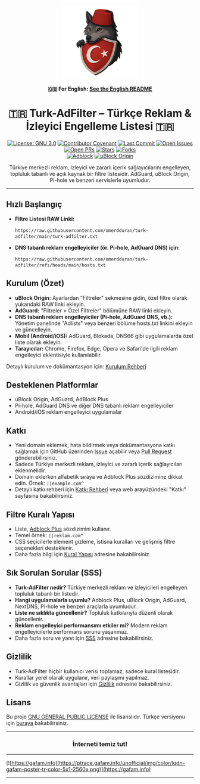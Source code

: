 <p align="center">
    <a href="https://reklamsiz-turkiye.com">
        <img src="https://github.com/omerdduran/turk-adfilter/blob/main/assets/logo.png?raw=true" alt="logo" width="200">
    </a>
</p>

<!--- English users: For a simple English summary, see [README.en.md](README.en.md) -->
<p align="center"><b>🇬🇧 For English: <a href="README.en.md">See the English README</a></b></p>

<h1 align="center">🇹🇷 Turk-AdFilter – Türkçe Reklam & İzleyici Engelleme Listesi 🇹🇷</h1>

<div align="center">

[![License: GNU 3.0](https://img.shields.io/badge/License-GNU%203.0-orange.svg)](https://opensource.org/license/gpl-3-0)
[![Contributor Covenant](https://img.shields.io/badge/Contributor%20Covenant-2.1-4baaaa.svg)](code_of_conduct.md)
[![Last Commit](https://img.shields.io/github/last-commit/omerdduran/turk-adfilter)](https://github.com/omerdduran/turk-adfilter/commits/main)
[![Open Issues](https://img.shields.io/github/issues/omerdduran/turk-adfilter)](https://github.com/omerdduran/turk-adfilter/issues)
[![Open PRs](https://img.shields.io/github/issues-pr/omerdduran/turk-adfilter)](https://github.com/omerdduran/turk-adfilter/pulls)
[![Stars](https://img.shields.io/github/stars/omerdduran/turk-adfilter)](https://github.com/omerdduran/turk-adfilter/stargazers)
[![Forks](https://img.shields.io/github/forks/omerdduran/turk-adfilter)](https://github.com/omerdduran/turk-adfilter/network/members)  
[![Adblock](https://img.shields.io/badge/syntax-Adblock%20Compatible-brightgreen)](#)
[![uBlock Origin](https://img.shields.io/badge/uBlock%20Origin-supported-brightgreen)](https://github.com/gorhill/uBlock)

</div>

<p align="center">Türkiye merkezli reklam, izleyici ve zararlı içerik sağlayıcılarını engelleyen, topluluk tabanlı ve açık kaynak bir filtre listesidir. AdGuard, uBlock Origin, Pi-hole ve benzeri servislerle uyumludur.</p>

---

## Hızlı Başlangıç

- **Filtre Listesi RAW Linki:**
  ```
  https://raw.githubusercontent.com/omerdduran/turk-adfilter/main/turk-adfilter.txt
  ```
- **DNS tabanlı reklam engelleyiciler (ör. Pi-hole, AdGuard DNS) için:**
  ```
  https://raw.githubusercontent.com/omerdduran/turk-adfilter/refs/heads/main/hosts.txt
  ```

## Kurulum (Özet)

- **uBlock Origin:** Ayarlardan "Filtreler" sekmesine gidin, özel filtre olarak yukarıdaki RAW linki ekleyin.
- **AdGuard:** "Filtreler > Özel Filtreler" bölümüne RAW linki ekleyin.
- **DNS tabanlı reklam engelleyiciler (Pi-hole, AdGuard DNS, vb.):** Yönetim panelinde "Adlists" veya benzeri bölüme hosts.txt linkini ekleyin ve güncelleyin.
- **Mobil (Android/iOS):** AdGuard, Blokada, DNS66 gibi uygulamalarda özel liste olarak ekleyin.
- **Tarayıcılar:** Chrome, Firefox, Edge, Opera ve Safari'de ilgili reklam engelleyici eklentisiyle kullanılabilir.

Detaylı kurulum ve dokümantasyon için: [Kurulum Rehberi](https://www.reklamsiz-turkiye.com/docs/kurulum)

## Desteklenen Platformlar
- uBlock Origin, AdGuard, AdBlock Plus
- Pi-hole, AdGuard DNS ve diğer DNS tabanlı reklam engelleyiciler
- Android/iOS reklam engelleyici uygulamalar

## Katkı
- Yeni domain eklemek, hata bildirmek veya dokümantasyona katkı sağlamak için GitHub üzerinden [Issue](https://github.com/omerdduran/turk-adfilter/issues) açabilir veya [Pull Request](https://github.com/omerdduran/turk-adfilter/pulls) gönderebilirsiniz.
- Sadece Türkiye merkezli reklam, izleyici ve zararlı içerik sağlayıcıları eklenmelidir.
- Domain eklerken alfabetik sıraya ve Adblock Plus sözdizimine dikkat edin. Örnek: `||example.com^`
- Detaylı katkı rehberi için [Katkı Rehberi](https://www.reklamsiz-turkiye.com/docs/katki) veya web arayüzündeki "Katkı" sayfasına bakabilirsiniz.

## Filtre Kuralı Yapısı
- Liste, [Adblock Plus](https://adblockplus.org/filter-cheatsheet) sözdizimini kullanır.
- Temel örnek: `||reklam.com^`
- CSS seçicilerle element gizleme, istisna kuralları ve gelişmiş filtre seçenekleri desteklenir.
- Daha fazla bilgi için [Kural Yapısı](https://www.reklamsiz-turkiye.com/docs/kural-yapisi) adresine bakabilirsiniz.

## Sık Sorulan Sorular (SSS)
- **Turk-AdFilter nedir?** Türkiye merkezli reklam ve izleyicileri engelleyen topluluk tabanlı bir listedir.
- **Hangi uygulamalarla uyumlu?** Adblock Plus, uBlock Origin, AdGuard, NextDNS, Pi-hole ve benzeri araçlarla uyumludur.
- **Liste ne sıklıkta güncellenir?** Topluluk katkılarıyla düzenli olarak güncellenir.
- **Reklam engelleyici performansımı etkiler mi?** Modern reklam engelleyicilerle performans sorunu yaşanmaz.
- Daha fazla soru ve yanıt için [SSS](https://www.reklamsiz-turkiye.com/docs/sss) adresine bakabilirsiniz.

## Gizlilik
- Turk-AdFilter hiçbir kullanıcı verisi toplamaz, sadece kural listesidir.
- Kurallar yerel olarak uygulanır, veri paylaşımı yapılmaz.
- Gizlilik ve güvenlik avantajları için [Gizlilik](https://www.reklamsiz-turkiye.com/docs/gizlilik) adresine bakabilirsiniz.

## Lisans

Bu proje [GNU GENERAL PUBLIC LICENSE](LICENSE) ile lisanslıdır. Türkçe versiyonu için [buraya](GPL-3.0-TR) bakabilirsiniz.

---

<h3 align="center" ><strong>İnterneti temiz tut!</strong></h3>

---

[![https://gafam.info](https://ptrace.gafam.info/unofficial/img/color/lqdn-gafam-poster-tr-color-5x1-2560x.png)](https://gafam.info)

---




